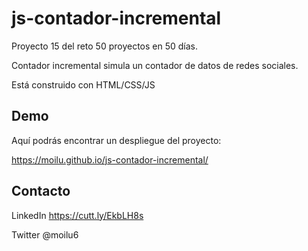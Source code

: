 # js-contador-incremental

Proyecto 15 del reto 50 proyectos en 50 días.

Contador incremental simula un contador de datos de redes sociales.

Está construido con HTML/CSS/JS

## Demo

Aquí podrás encontrar un despliegue del proyecto:

https://moilu.github.io/js-contador-incremental/

## Contacto

LinkedIn https://cutt.ly/EkbLH8s

Twitter @moilu6


